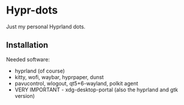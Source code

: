 
# Hypr-dots

Just my personal Hyprland dots.

## Installation

Needed software:

- hyprland (of course) 
- kitty, wofi, waybar, hyprpaper, dunst 
- pavucontrol, wlogout, qt5+6-wayland, polkit agent
- VERY IMPORTANT - xdg-desktop-portal (also the hyprland and gtk version)
